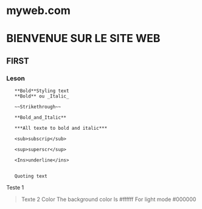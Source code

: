 # myweb.com
# BIENVENUE SUR LE SITE WEB
## FIRST
### Leson 
       **Bold**Styling text
       **Bold** ou _Italic_

       ~~Strikethrough~~

       **Bold_and_Italic**

       ***All texte to bold and italic***

       <sub>subscrip</sub>
       
       <sup>superscr</sup>
       
       <Ins>underline</ins>
       

       Quoting text 
Teste 1
> Texte 2
     Color
The background color Is #ffffff
For light mode #000000

